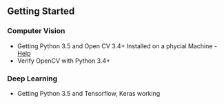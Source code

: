 ## Getting Started ## 


### Computer Vision ###

- Getting Python 3.5 and Open CV 3.4+ Installed on a phycial Machine - [Help](https://aichamp.wordpress.com/2018/03/06/conda-python-3-5-and-opencv-3-with-matplotlib-and-qt5-backend/)
- Verify OpenCV with Python 3.4+

### Deep Learning ###

- Getting Python 3.5 and Tensorflow, Keras working
